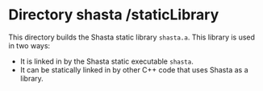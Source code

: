 # Directory shasta /staticLibrary

This directory builds the Shasta static library `shasta.a`.
This library is used in two ways:

* It is linked in by the Shasta static executable `shasta`.
* It can be statically linked in by other C++ code that uses Shasta as a library.
